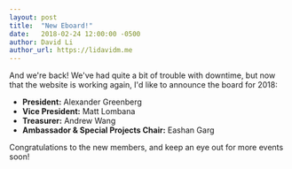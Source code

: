 ```yaml
---
layout: post
title:  "New Eboard!"
date:   2018-02-24 12:00:00 -0500
author: David Li
author_url: https://lidavidm.me
---
```


And we're back! We've had quite a bit of trouble with downtime, but
now that the website is working again, I'd like to announce the
board for 2018:

- **President:** Alexander Greenberg
- **Vice President:** Matt Lombana
- **Treasurer:** Andrew Wang
- **Ambassador & Special Projects Chair:** Eashan Garg

Congratulations to the new members, and keep an eye out for more
events soon!
